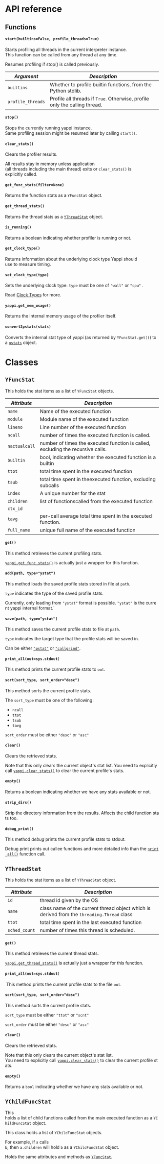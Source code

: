 # API reference

## Functions

#### `start(builtins=False, profile_threads=True)`

Starts profiling all threads in the current interpreter instance. 
This function can be called from any thread at any time. 

Resumes profiling if stop() is called previously.

| *Argument*      | *Description*                                                                         |
|-----------------|---------------------------------------------------------------------------------------|
| `builtins`        | Whether to profile builtin functions, from the Python stdlib.                         |
| `profile_threads` | Profile all threads if `True`. Otherwise, profile only the calling thread.            |

#### `stop()`

Stops the currently running yappi instance. 
Same profiling session might be resumed later by calling `start()`.

#### `clear_stats()`

Clears the profiler results. 

All results stay in memory unless application (all threads including the main thread) exits or `clear_stats()` is explicitly called.

#### `get_func_stats(filter=None)`

Returns the function stats as a `YFuncStat` object.


#### `get_thread_stats()`

Returns the thread stats as a [`YThreadStat`](#ythreadstat) object.

#### `is_running()`

Returns a boolean indicating whether profiler is running or not.

#### `get_clock_type()`

Returns information about the underlying clock type Yappi should use to measure timing.

#### `set_clock_type(type)`

Sets the underlying clock type. `type` must be one of `"wall"` or `"cpu"` .

Read [Clock Types](./clock_types.md) for more.

#### `yappi.get_mem_usage()`

Returns the internal memory usage of the profiler itself.

#### `convert2pstats(stats)`

Converts the internal stat type of yappi (as returned by `YFuncStat.get()`) to a [`pstats`](https://docs.python.org/3/library/profile.html#module-pstats) object.

# Classes

## `YFuncStat`

This holds the stat items as a list of `YFuncStat` objects. 

| *Attribute*  | *Description*                                                                   |
|-------------|---------------------------------------------------------------------------------|
| `name`        | Name of the executed function                                                   |
| `module`      | Module name of the executed function                                            |
| `lineno`      | Line number of the executed function                                            |
| `ncall`       | number of times the executed function is called.                                |
| `nactualcall` | number of times the executed function is called, excluding the recursive calls. |
| `builtin`     | bool, indicating whether the executed function is a builtin                   |
| `ttot`        | total time spent in the executed function                                       |
| `tsub`        | total time spent in theexecuted function, excluding subcalls                    |
| `index`       | A unique number for the stat                                                    |
| `children`    | list of functionscalled from the executed function                              |
| `ctx_id`      |                                                                                 |
| `tavg`        | per-call average total time spent in the executed function.                     |
| `full_name`   | unique full name of the executed function                                       |

#### `get()`

This method retrieves the current profiling stats.      

[`yappi.get_func_stats()`](#get_func_statsfilternone) is actually just a wrapper for this function. 


#### `add(path, type="ystat")`

This method loads the saved profile stats stored in file at `path`. 

`type` indicates the type of the saved profile stats.

Currently, only loading from `"ystat"` format is possible. `"ystat"` is the current yappi internal format.`


#### `save(path, type="ystat")`

This method saves the current profile stats to file at `path`. 

`type` indicates the target type that the profile stats will be saved in.

Can be either
[`"pstat"`](http://docs.python.org/3.3/library/profile.html?highlight=pstat#pstats.Stats.print_stats) or
[`"callgrind"`](http://kcachegrind.sourceforge.net/html/CallgrindFormat.html).

#### `print_all(out=sys.stdout)`

This method prints the current profile stats to `out`.

#### `sort(sort_type, sort_order="desc")`

This method sorts the current profile stats.

The `sort_type` must be one of the following:

- `ncall`
- `ttot`
- `tsub`
- `tavg`

`sort_order` must be either `"desc"` or `"asc"`

#### `clear()`

Clears the retrieved stats. 

Note that this only clears the current object's stat list. You need to explicitly call [`yappi.clear_stats()`](#clear_stats) to clear the current profile's stats.

#### `empty()`

Returns a boolean indicating whether we have any stats available or not.

#### `strip_dirs()`

Strip the directory information from the results. Affects the child function stats too.

#### `debug_print()`

This method _debug_ prints the current profile stats to stdout. 

Debug print prints out callee functions and more detailed info than the [`print_all()`](#print_alloutsysstdout) function call.

## `YThreadStat`

This holds the stat items as a list of `YThreadStat` object.

| *Attribute*  | *Description*                                                                   |
|-------------|---------------------------------------------------------------------------------|
| `id`        | thread id given by the OS                                                 |
| `name`      | class name of the current thread object which is derived from the `threading.Thread` class                                            |
| `ttot`      | total time spent in the last executed function                                        |
| `sched_count`       | number of times this thread is scheduled. |


#### `get()`

This method retrieves the current thread stats.     

[`yappi.get_thread_stats()`](#get_thread_stats) is actually just a wrapper for this function. 

#### `print_all(out=sys.stdout)`

 This method prints the current profile stats to the file `out`.

#### `sort(sort_type, sort_order="desc")`

This method sorts the current profile stats.

`sort_type` must be either `"ttot"` or `"scnt"`

`sort_order` must be either `"desc"` or `"asc"`


#### `clear()`

Clears the retrieved stats. 

Note that this only clears the current object's stat list. 
You need to explicitly call [`yappi.clear_stats()`](#clear_stats) to clear the current profile stats.

#### `empty()`

Returns a `bool` indicating whether we have any stats available or not.

## `YChildFuncStat`

This holds a list of child functions called from the main executed function as a `YChildFuncStat` object. 

This class holds a list of `YChildFuncStat` objects.

For example, if `a` calls `b`, then `a.children` will hold `b` as a `YChildFuncStat` object.

Holds the same attributes and methods as [`YFuncStat`](#yfuncstat).
